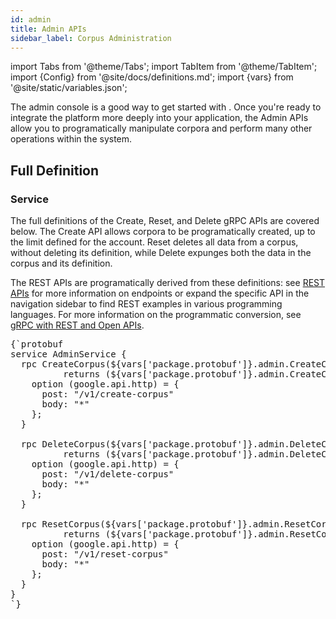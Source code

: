 ```yaml
---
id: admin
title: Admin APIs
sidebar_label: Corpus Administration
---
```


import Tabs from '@theme/Tabs';
import TabItem from '@theme/TabItem';
import {Config} from '@site/docs/definitions.md';
import {vars} from '@site/static/variables.json';

The admin console is a good way to get started with <Config v="names.product"/>. Once
you're ready to integrate the platform more deeply into your application, the
Admin APIs allow you to programatically manipulate corpora and perform many
other operations within the system.

## Full Definition

### Service

The full definitions of the Create, Reset, and Delete gRPC APIs are covered
below. The Create API allows corpora to be programatically created, up to the
limit defined for the account. Reset deletes all data from a corpus, without
deleting its definition, while Delete expunges both the data in the corpus and
its definition.

The REST APIs are programatically derived from these definitions: see
[REST APIs](/docs/rest) for more information on endpoints or expand the
specific API in the navigation sidebar to find REST examples in various
programming languages.  For more information on the programmatic conversion,
see [gRPC with REST and Open APIs](https://grpc.io/blog/coreos/).


<pre>{`protobuf
service AdminService {
  rpc CreateCorpus(${vars['package.protobuf']}.admin.CreateCorpusRequest)
          returns (${vars['package.protobuf']}.admin.CreateCorpusResponse) {
    option (google.api.http) = {
      post: "/v1/create-corpus"
      body: "*"
    };
  }

  rpc DeleteCorpus(${vars['package.protobuf']}.admin.DeleteCorpusRequest)
          returns (${vars['package.protobuf']}.admin.DeleteCorpusResponse) {
    option (google.api.http) = {
      post: "/v1/delete-corpus"
      body: "*"
    };
  }

  rpc ResetCorpus(${vars['package.protobuf']}.admin.ResetCorpusRequest)
          returns (${vars['package.protobuf']}.admin.ResetCorpusResponse) {
    option (google.api.http) = {
      post: "/v1/reset-corpus"
      body: "*"
    };
  }
}
`}</pre>
